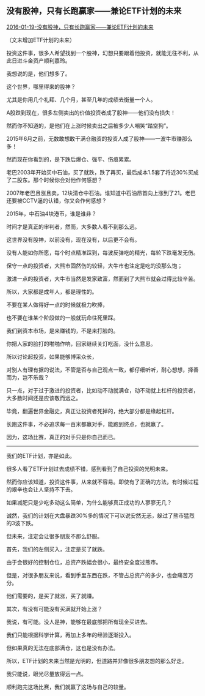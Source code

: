 ## 没有股神，只有长跑赢家——兼论ETF计划的未来



[ 2016-01-19-没有股神，只有长跑赢家——兼论ETF计划的未来](https://mp.weixin.qq.com/s/vDdWD5cSzqT3gXweTbyMoQ)



（文末增加ETF计划的未来）



投资这件事，很多人希望找到一个股神，幻想只要跟着他投资，就能无往不利，从此日进斗金资产顺利嘉玲。

我想说的是，他们想多了。



这个世界，哪里得来的股神？

尤其是你用几个礼拜、几个月，甚至几年的成绩去衡量一个人。

A股跌到现在，很多左侧卖出的价值投资者成了股神——他们没有损失！

然而你不知道的，是他们在上涨时候卖出之后被多少人嘲笑“踏空狗”。



2015年6月之前，无数敢想敢干满仓融资的投资人成了股神——一波牛市赚那么多！

然而现在你看到的，是下跌后爆仓、强平、伤痕累累。

老巴2003年开始买中石油，买了就跌，跌了再买，最后成本1.5套了将近30%买成了二股东。那个时候你会对他作何感想？

2007年老巴且涨且卖，12块清仓中石油。谁知道中石油昂首向上涨到了21。老巴还要被CCTV逼的认错，你又会作何感想？

2015年，中石油4块港币，谁是谁非？



时间才是真正的审判者，然而，大多数人看不到那么远。


这世界没有股神，以前没有，现在没有，以后更不会有。

没有人能如你所愿，每个时点精准踩到，每波反弹吃的精光，每轮下跌毫发无伤。



保守一点的投资者，大熊市固然伤的较轻，大牛市也注定是吃的没那么饱；

激进一点的投资者，大牛市当然是发家致富，然而到了大熊市就会过得比较辛苦。

所以，大家都是成年人，都是理性的。

不要在某人做得好一点的时候就极力吹捧，

也不要在谁某个阶段做的一般就玩命往死里踩。



我们到资本市场，是来赚钱的，不是来打脸的。

你把人家的脸打的啪啪作响，回家继续关灯吃面，没什么意思。

所以讨论起投资，如果能够博采众长，

对别人有理有据的说法，不管是否与自己观点一致，都仔细听听，耐心想想，择善而为，岂不乐哉？



只一点，对于过于激进的投资者，比如动不动就满仓，动不动就上杠杆的投资者，大多数时间还是应该敬而远之。

毕竟，翻遍世界金融史，真正让投资者死掉的，绝大部分都是缘起杠杆。



长跑这件事，不必追求每一百米都赢对手，能跑到终点，也就赢了。

因为，这场比赛，真正的对手只是你自己而已。





------



我们的ETF计划，亦是如此。



很多人看了ETF计划过去成绩不错，感到看到了自己投资的光明未来。

然而你应该知道，投资这件事，从来就不容易。即使有了正确的方法，有时候过程的艰辛也会让人坚持不下去。



如果减肥只是少吃多动这么简单，为什么能够真正成功的人寥寥无几？



诚然，我们的计划在大盘暴跌30%多的情况下可以说安然无恙，躲过了熊市猛烈的3波下跌。

但未来，注定会让很多朋友不那么舒服。



首先，我们的左侧买入，注定是买了就跌。

由于会很好的控制仓位，总资产跌幅会很小，最终安全度过熊市。

但是，对很多朋友来说，看到手里东西在跌，不管占总资产的多少，也会痛苦万分。

他们需要的，是买了就涨，买了就赚。



其次，有没有可能没有买满就开始上涨？

我说，有可能。没人是神，能够在最底部把所有现金买进去。

我们只能根据科学计算，再加上多年的经验逐渐投入。

但如果真的无法在底部满仓，这也是没有办法。



所以，ETF计划的未来当然是光明的，但道路并非像很多朋友想的那么好走。

我只能说，眼光尽量放得远一点。

顺利跑完这场比赛，我们就赢了这场与自己的较量。